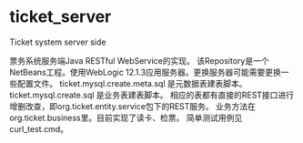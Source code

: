 # ticket_server
Ticket system server side

票务系统服务端Java RESTful WebService的实现。
该Repository是一个NetBeans工程。使用WebLogic 12.1.3应用服务器。更换服务器可能需要更换一些配置文件。
ticket.mysql.create.meta.sql 是元数据表建表脚本。
ticket.mysql.create.sql 是业务表建表脚本。
相应的表都有直接的REST接口进行增删改查，即org.ticket.entity.service包下的REST服务。
业务方法在org.ticket.business里。目前实现了读卡、检票。
简单测试用例见curl_test.cmd。

